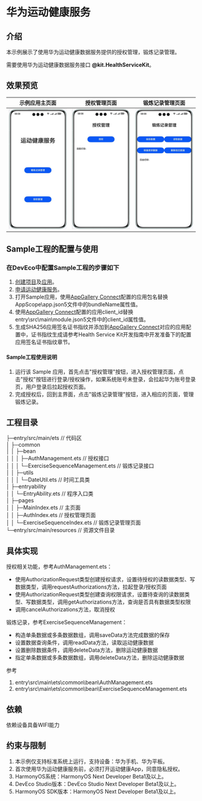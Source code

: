 # 华为运动健康服务

## 介绍

本示例展示了使用华为运动健康数据服务提供的授权管理，锻炼记录管理。

需要使用华为运动健康数据服务接口 **@kit.HealthServiceKit**。

## 效果预览

| **示例应用主页面**                         | **授权管理页面**                            | **锻炼记录管理页面**                          |
|-------------------------------------|---------------------------------------|---------------------------------------|
| ![avatar](./screenshots/img_zh.png) | ![avatar](./screenshots/img_1_zh.png) | ![avatar](./screenshots/img_2_zh.png) |

## Sample工程的配置与使用

### 在DevEco中配置Sample工程的步骤如下

1. [创建项目](https://developer.huawei.com/consumer/cn/doc/app/agc-help-createproject-0000001100334664)及[应用](https://developer.huawei.com/consumer/cn/doc/app/agc-help-createapp-0000001146718717)。
2. [申请运动健康服务](https://developer.huawei.com/consumer/cn/doc/harmonyos-guides/health-apply-0000001770425225)。
3. 打开Sample应用，使用[AppGallery Connect](https://developer.huawei.com/consumer/cn/service/josp/agc/index.html)配置的应用包名替换AppScope\app.json5文件中的bundleName属性值。
4. 使用[AppGallery Connect](https://developer.huawei.com/consumer/cn/service/josp/agc/index.html)配置的应用client_id替换entry\src\main\module.json5文件中的client_id属性值。
5. 生成SHA256应用签名证书指纹并添加到[AppGallery Connect](https://developer.huawei.com/consumer/cn/service/josp/agc/index.html)对应的应用配置中，证书指纹生成请参考Health Service Kit开发指南中开发准备下的配置应用签名证书指纹章节。

#### Sample工程使用说明
1. 运行该 Sample 应用，首先点击"授权管理"按钮，进入授权管理页面，点击"授权"按钮进行登录/授权操作，如果系统账号未登录，会拉起华为账号登录页，用户登录后拉起授权页面。
2. 完成授权后，回到主界面，点击"锻炼记录管理"按钮，进入相应的页面，管理锻炼记录。

## 工程目录
├─entry/src/main/ets         // 代码区  
│ ├─common  
│ │ ├─bean  
│ │ │ ├─AuthManagement.ets               // 授权接口  
│ │ │ └─ExerciseSequenceManagement.ets  // 锻炼记录接口  
│ │ ├─utils   
│ │ │ └─DateUtil.ets                     // 时间工具类  
│ ├─entryability                
│ │ └─EntryAbility.ets                    // 程序入口类  
│ ├─pages              
│ │ ├─MainIndex.ets                       // 主页面  
│ │ ├─AuthIndex.ets                       // 授权管理页面  
│ │ └─ExerciseSequenceIndex.ets           // 锻炼记录管理页面  
└─entry/src/main/resources                // 资源文件目录  

## 具体实现

授权相关功能，参考AuthManagement.ets：
* 使用AuthorizationRequest类型创建授权请求，设置待授权的读数据类型、写数据类型，调用requestAuthorizations方法，拉起登录/授权页面
* 使用AuthorizationRequest类型创建查询权限请求，设置待查询的读数据类型、写数据类型，调用getAuthorizations方法，查询是否具有数据类型权限
* 调用cancelAuthorizations方法，取消授权

锻炼记录，参考ExerciseSequenceManagement：
* 构造单条数据或多条数据数组，调用saveData方法完成数据的保存
* 设置数据查询条件，调用readData方法，读取运动健康数据
* 设置删除数据条件，调用deleteData方法，删除运动健康数据
* 指定单条数据或多条数据数组，调用deleteData方法，删除运动健康数据

参考
1. entry\src\main\ets\common\bean\AuthManagement.ets
2. entry\src\main\ets\common\bean\ExerciseSequenceManagement.ets

## 依赖

依赖设备具备WIFI能力

## 约束与限制

1. 本示例仅支持标准系统上运行，支持设备：华为手机、华为平板。
2. 首次使用华为运动健康服务前，必须打开运动健康App，同意隐私授权。
3. HarmonyOS系统：HarmonyOS Next Developer Beta1及以上。
4. DevEco Studio版本：DevEco Studio Next Developer Beta1及以上。
5. HarmonyOS SDK版本：HarmonyOS Next  Developer Beta1及以上。